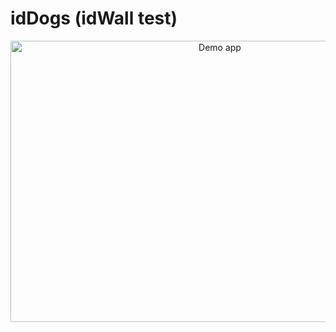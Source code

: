 # idDogs (idWall test)


<p align="center">
  <img src="http://i.imgur.com/Y70t6OM.gif" alt="Demo app"
       width="654" height="450">
</p>

